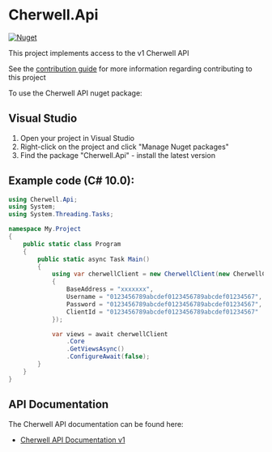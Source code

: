 # Cherwell.Api

[![Nuget](https://img.shields.io/nuget/v/Cherwell.Api)](https://www.nuget.org/packages/Cherwell.Api/)

This project implements access to the v1 Cherwell API

See the [contribution guide](CONTRIBUTING.md) for more information regarding contributing to this project

To use the Cherwell API nuget package:

## Visual Studio

1. Open your project in Visual Studio
1. Right-click on the project and click "Manage Nuget packages"
1. Find the package "Cherwell.Api" - install the latest version

## Example code (C# 10.0):

``` C#
using Cherwell.Api;
using System;
using System.Threading.Tasks;

namespace My.Project
{
	public static class Program
	{
		public static async Task Main()
		{
			using var cherwellClient = new CherwellClient(new CherwellClientOptions
			{
				BaseAddress = "xxxxxxx",
				Username = "0123456789abcdef0123456789abcdef01234567",
				Password = "0123456789abcdef0123456789abcdef01234567",
				ClientId = "0123456789abcdef0123456789abcdef01234567"
			});

			var views = await cherwellClient
				.Core
				.GetViewsAsync()
				.ConfigureAwait(false);
		}
	}
}
````

## API Documentation

The Cherwell API documentation can be found here:

- [Cherwell API Documentation v1](https://help.cherwell.com/bundle/cherwell_rest_api_10_1_help_only/page/content/system_administration/rest_api)
